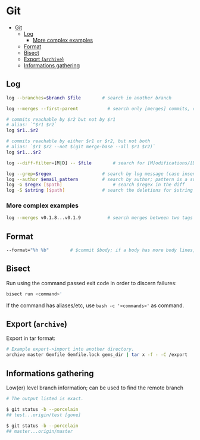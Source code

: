 # Git

- [Git](#git)
  - [Log](#log)
    - [More complex examples](#more-complex-examples)
  - [Format](#format)
  - [Bisect](#bisect)
  - [Export (`archive`)](#export-archive)
  - [Informations gathering](#informations-gathering)

## Log

```sh
log --branches=$branch $file        # search in another branch

log --merges --first-parent		      # search only [merges] commits, only in the [first-parent] (eg. master when run from master)

# commits reachable by $r2 but not by $r1
# alias: `^$r1 $r2`
log $r1..$r2 

# commits reachable by either $r1 or $r2, but not both
# alias: `$r1 $r2 --not $(git merge-base --all $r1 $r2)`
log $r1...$r2

log --diff-filter=[M|D] -- $file		# search for [M]odifications/[D]eletions of a file (`D` requires `--`)

log --grep=$regex                   # search by log message (case insensitive); simple regex, supports at least: '.*[]'; doesn't support: '+(){}'
log --author $email_pattern         # search by author; pattern is a substring, and also accepts `*`
log -G $regex [$path]		            # search $regex in the diff
log -S $string [$path]              # search the deletions for $string
```

### More complex examples

```sh
log --merges v0.1.8...v0.1.9	      # search merges between two tags
```

## Format

```sh
--format="%h %b"        # $commit $body; if a body has more body lines, they will be shown, so some trickery is required
```

## Bisect

Run using the command passed exit code in order to discern failures:

```sh
bisect run <command>'
```

If the command has aliases/etc, use `bash -c '<commands>'` as command.

## Export (`archive`)

Export in tar format:

```sh
# Example export->import into another directory.
archive master Gemfile Gemfile.lock gems_dir | tar x -f - -C /export
```

## Informations gathering

Low(er) level branch information; can be used to find the remote branch

```sh
# The output listed is exact.

$ git status -b --porcelain
## test...origin/test [gone]

$ git status -b --porcelain
## master...origin/master
```